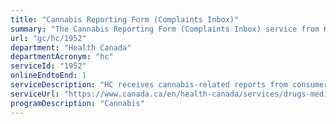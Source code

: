 ```yaml
---
title: "Cannabis Reporting Form (Complaints Inbox)"
summary: "The Cannabis Reporting Form (Complaints Inbox) service from Health Canada is available end-to-end online, according to the GC Service Inventory."
url: "gc/hc/1952"
department: "Health Canada"
departmentAcronym: "hc"
serviceId: "1952"
onlineEndtoEnd: 1
serviceDescription: "HC receives cannabis-related reports from consumers, health professionals, industry and the general public as it relates to its area of responsibility. For concerns and complaints that might represent a possible violation of the federal cannabis laws or regulations, individuals may contact the Controlled Substances and Cannabis Branch through the Cannabis Reporting Form. (CSCB)"
serviceUrl: "https://www.canada.ca/en/health-canada/services/drugs-medication/cannabis/recalls-adverse-reactions-reporting/report-cannabis-concerns.html"
programDescription: "Cannabis"
---
```

